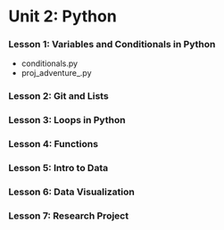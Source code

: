 # Unit 2: Python
### Lesson 1: Variables and Conditionals in Python
* conditionals.py
* proj_adventure_<username>.py

### Lesson 2: Git and Lists

### Lesson 3: Loops in Python

### Lesson 4: Functions

### Lesson 5: Intro to Data

### Lesson 6: Data Visualization

### Lesson 7: Research Project